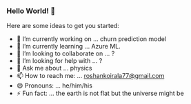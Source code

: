 ### Hello World! 👋

Here are some ideas to get you started:

- 🔭 I’m currently working on ... churn prediction model 
- 🌱 I’m currently learning ... Azure ML. 
- 👯 I’m looking to collaborate on ... ?
- 🤔 I’m looking for help with ... ?
- 💬 Ask me about ... physics 
- 📫 How to reach me: ... roshankoirala77@gmail.com
- 😄 Pronouns: ... he/him/his 
- ⚡ Fun fact: ... the earth is not flat but the universe might be 

